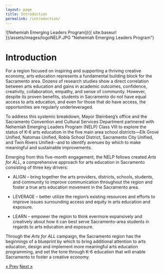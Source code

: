 ```yaml
---
layout: page
title: Introduction
permalink: /introduction/
---
```


![Nehemiah Emerging Leaders Program]({{ site.baseurl }}/assets/images/logoNELP.JPG "Nehemiah Emerging Leaders Program")

# Introduction

For a region focused on inspiring and supporting a thriving creative economy, arts education represents a fundamental building block for the Sacramento area. Dozens of research studies show a direct correlation between arts education and gains in academic outcomes, confidence, creativity, collaboration, empathy, and sense of community. However, despite its proven benefits, students in Sacramento do not have equal access to arts education, and even for those that do have access, the opportunities are regularly underleveraged.

To address this systemic breakdown, Mayor Steinberg’s office and the Sacramento Convention and Cultural Services Department partnered with Nehemiah Emerging Leaders Program (NELP) Class VIII to explore the status of K-6 arts education in the five main area school districts—Elk Grove Unified, Natomas Unified, Robla School District, Sacramento City Unified, and Twin Rivers Unified--and to identify avenues by which to make meaningful and sustainable improvements.

Emerging from this five-month engagement, the NELP fellows created <em>Arts for ALL</em>, a comprehensive approach for arts education in Sacramento consisting of three key drivers:

* ALIGN – bring together the arts providers, districts, schools, students, and community to improve communication throughout the region and foster a true arts education movement in the Sacramento area.

* LEVERAGE – better utilize the region’s existing resources and efforts to improve issues surrounding access and equity in arts education and exposure.

* LEARN – empower the region to think evermore expansively and creatively about how it can best serve Sacramento-area students in regards to arts education and exposure.

Through the <em>Arts for ALL</em> campaign, the Sacramento region has the beginnings of a blueprint by which to bring additional attention to arts education, design and implement more meaningful arts education programming, and set the tone through K-6 education that will enable Sacramento to foster a creative economy.


 

<!-- Pagination -->
<div class="pagination">
  <a class="pagination-item older" href="{{ site.baseurl }}">&laquo; Prev</a>
  <a class="pagination-item newer" href="{{ site.baseurl }}/methodology">Next &raquo;</a>
</div>
